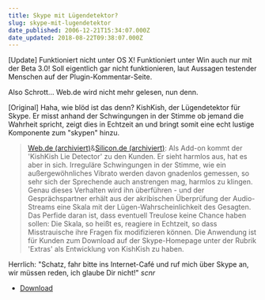 ```yaml
---
title: Skype mit Lügendetektor?
slug: skype-mit-lugendetektor
date_published: 2006-12-21T15:34:07.000Z
date_updated: 2018-08-22T09:38:07.000Z
---
```


[Update] Funktioniert nicht unter OS X! Funktioniert unter Win auch nur mit der Beta 3.0! Soll eigentlich gar nicht funktionieren, laut Aussagen testender Menschen auf der Plugin-Kommentar-Seite.

Also Schrott... Web.de wird nicht mehr gelesen, nun denn.

[Original] Haha, wie blöd ist das denn? KishKish, der Lügendetektor für Skype. Er misst anhand der Schwingungen in der Stimme ob jemand die Wahrheit spricht, zeigt dies in Echtzeit an und bringt somit eine echt lustige Komponente zum "skypen" hinzu.

> [Web.de (archiviert)](http://web.archive.org/web/20071122012845/http://magazine.web.de:80/de/themen/computer/hightech/schraegebits/3381256,f=levelL4_1.html)&[Silicon.de (archiviert)](http://web.archive.org/web/20061230150009/http://www.silicon.de:80/): Als Add-on kommt der 'KishKish Lie Detector' zu den Kunden. Er sieht harmlos aus, hat es aber in sich. Irreguläre Schwingungen in der Stimme, wie ein außergewöhnliches Vibrato werden davon gnadenlos gemessen, so sehr sich der Sprechende auch anstrengen mag, harmlos zu klingen. Genau dieses Verhalten wird ihn überführen - und der Gesprächspartner erhält aus der akribischen Überprüfung der Audio-Streams eine Skala mit der Lügen-Wahrscheinlichkeit des Gesagten. Das Perfide daran ist, dass eventuell Treulose keine Chance haben
> sollen: Die Skala, so heißt es, reagiere in Echtzeit, so dass
> Misstrauische ihre Fragen fix modifizieren können. Die Anwendung ist
> für Kunden zum Download auf der Skype-Homepage unter der Rubrik
> 'Extras' als Entwicklung von KishKish zu haben.

Herrlich: "Schatz, fahr bitte ins Internet-Café und ruf mich über Skype an, wir müssen reden, ich glaube Dir nicht!" *scnr*

- [Download](https://extras.skype.com/280/view)
